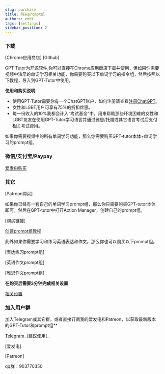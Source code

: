 ```yaml
---
slug: purchase
title: 购买prompt组
authors: endi
tags: [settings]
sidebar_position: 2
---
```

### 下载
[Chrome应用商店]
[Github]

GPT-Tutor为开源软件,你可以直接在Chrome应用商店下载并使用，但如果你需要视频中演示的单词学习相关功能，你需要购买以下单词学习的指令组，然后按照以下教程，导入到GPT-Tutor中使用。



**使用和购买说明**
- 使用GPT-Tutor需要你有一个ChatGPT账户，如何注册请查看[注册ChatGPT](https://chatgptzhanghao.com/#:~:text=%E6%B3%A8%E5%86%8CChatGPT%20%E8%B4%A6%E5%8F%B7,-%E6%B3%A8%E5%86%8AChatGPT%E8%BF%99&text=%E6%89%93%E5%BC%80%E5%AE%98%E6%96%B9%E6%B3%A8%E5%86%8C%20https%3A%2F%2F,%E9%AA%8C%E8%AF%81%E6%8C%89%E9%92%AE%E5%AE%8C%E6%88%90%E9%82%AE%E7%AE%B1%E9%AA%8C%E8%AF%81)。
- 女性和LGBT用户可享有75%的折扣优惠。
- 每一份收入的10%我都会计入“考试基金”中，用来帮助那些环境困难的女性和LGBT友友在使用GPT-Tutor学习语言并通过雅思/托福或其它语言考试后支付相关考试费用。


如果你需要视频中的所有单词学习功能，那么你需要购买GPT-tutor本体+单词学习的prompt组。

### 微信/支付宝/Paypay
[爱发电购买](https://afdian.net/item/ba10652e73e811eeb0e952540025c377)

### 其它

[Patreon购买]

如果你已经有一套自己的单词学习prompt组，那么你只需要购买GPT-tutor本体即可，然后在GPT-tutor中打开Action Manager，创建自己的prompt组。

[购买链接]

[创建prompt组教程](settings)

此外如果你需要学习和练习英语表达和作文，那么你也可以购买以下prompt组。

[表达练习prompt组]

[英语作文prompt组]

[雅思作文prompt组]

**在购买后需要3分钟完成相关设置**

[相关设置](settings)

### 加入用户群

加入Telegram或其它群，或者直接订阅我的爱发电和Patreon，以获取最新版本的GPT-Tutor和prompt组**

[Telegram（建议使用）](https://t.me/+p5mMQhx1_rsxN2I1)

[爱发电]

[Patreon]

qq群：903770350
